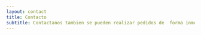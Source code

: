 ```yaml
---
layout: contact
title: Contacto
subtitle: Contactanos tambien se pueden realizar pedidos de  forma inmediata
---
```

    